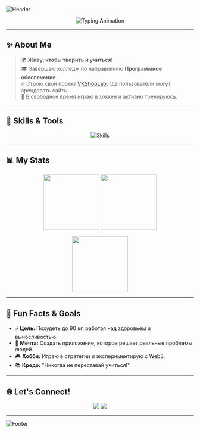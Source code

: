 <!-- Анимированная шапка -->
![Header](https://capsule-render.vercel.app/api?type=rect&color=0:ff7eb3,100:ff758c&height=200&section=header&text=Welcome,%20I'm%20Artem!&fontSize=40&fontColor=ffffff&fontAlign=50)

<p align="center">
  <img src="https://readme-typing-svg.herokuapp.com?font=Fira+Code&size=24&duration=4000&pause=1000&color=F7DF1E&center=true&vCenter=true&width=435&lines=Software+Developer;Tech+Enthusiast;Lifelong+Learner;Welcome+to+my+GitHub!" alt="Typing Animation" />
</p>

---

## ✨ About Me  
> 🌍 **Живу, чтобы творить и учиться!**  
> 🎓 Завершаю колледж по направлению **Программное обеспечение**.  
> 🔥 Строю свой проект [VKShopLab](#), где пользователи могут арендовать сайты.  
> 🏒 В свободное время играю в хоккей и активно тренируюсь.  

---

## 🚀 Skills & Tools  
<p align="center">
  <img src="https://skillicons.dev/icons?i=html,css,js,python,git,github,react,vscode,figma&theme=dark" alt="Skills" />
</p>

---

## 📊 My Stats  
<p align="center">
  <img src="https://github-readme-streak-stats.herokuapp.com?user=Edith509&theme=radical&hide_border=true&border_radius=10" height="150" />
  <img src="https://github-readme-stats.vercel.app/api?username=Edith509&show_icons=true&theme=radical&hide_border=true&border_radius=10" height="150" />
</p>

<p align="center">
  <img src="https://github-readme-stats.vercel.app/api/top-langs/?username=Edith509&layout=compact&theme=radical&hide_border=true&border_radius=10" height="150" />
</p>

---

## 🌟 Fun Facts & Goals  
- ⚡ **Цель:** Похудеть до 90 кг, работая над здоровьем и выносливостью.  
- 🎯 **Мечта:** Создать приложение, которое решает реальные проблемы людей.  
- 🎮 **Хобби:** Играю в стратегии и экспериментирую с Web3.  
- 📚 **Кредо:** "Никогда не переставай учиться!"  

---

## 🌐 Let's Connect!  
<p align="center">
  <a href="mailto:ar.gubarev50@gmail.com"><img src="https://img.shields.io/badge/-Gmail-D14836?logo=gmail&logoColor=white&style=for-the-badge"></a>
  <a href="https://t.me/your_telegram"><img src="https://img.shields.io/badge/-Telegram-2CA5E0?logo=telegram&logoColor=white&style=for-the-badge"></a>
</p>

---

<!-- Анимированный подвал -->
![Footer](https://capsule-render.vercel.app/api?type=rect&color=0:ff758c,100:ff7eb3&height=100&section=footer&text=Thanks%20for%20visiting!%20💖&fontSize=20&fontColor=ffffff)
